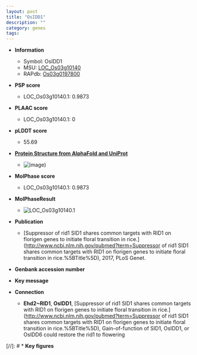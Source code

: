 ```yaml
---
layout: post
title: "OsIDD1"
description: ""
category: genes
tags: 
---
```


* **Information**  
    + Symbol: OsIDD1  
    + MSU: [LOC_Os03g10140](http://rice.plantbiology.msu.edu/cgi-bin/ORF_infopage.cgi?orf=LOC_Os03g10140)  
    + RAPdb: [Os03g0197800](http://rapdb.dna.affrc.go.jp/viewer/gbrowse_details/irgsp1?name=Os03g0197800)  

* **PSP score**  
    + LOC_Os03g10140.1: 0.9873 

* **PLAAC score**  
    + LOC_Os03g10140.1: 0 

* **pLDDT score**
    + 55.69

* **[Protein Structure from AlphaFold and UniProt](https://www.uniprot.org/uniprotkb/Q10QG1/entry#structure)**
    + ![image](https://ricepsp.github.io/images/Q1/AF-Q10QG1-F1.png))

* **MolPhase score**
    + LOC_Os03g10140.1: 0.9873

* **MolPhaseResult**
    + ![LOC_Os03g10140.1](https://ricepsp.github.io/pictures/LOC_Os03g/LOC_Os03g10140.1.png)

* **Publication**  
    + [Suppressor of rid1 SID1 shares common targets with RID1 on florigen genes to initiate floral transition in rice.](http://www.ncbi.nlm.nih.gov/pubmed?term=Suppressor of rid1 SID1 shares common targets with RID1 on florigen genes to initiate floral transition in rice.%5BTitle%5D), 2017, PLoS Genet.

* **Genbank accession number**  

* **Key message**  

* **Connection**  
    + __Ehd2~RID1__, __OsIDD1__, [Suppressor of rid1 SID1 shares common targets with RID1 on florigen genes to initiate floral transition in rice.](http://www.ncbi.nlm.nih.gov/pubmed?term=Suppressor of rid1 SID1 shares common targets with RID1 on florigen genes to initiate floral transition in rice.%5BTitle%5D), Gain-of-function of SID1, OsIDD1, or OsIDD6 could restore the rid1 to flowering

[//]: # * **Key figures**  


